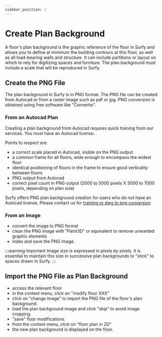 ```yaml
---
sidebar_position: 1
---
```


# Create Plan Background

A floor's plan background is the graphic reference of the floor in Surfy and allows you to define at minimum the building contours at this floor, as well as all load-bearing walls and structure. It can include partitions or layout on which to rely for digitizing spaces and furniture.
The plan background must include a scale that will be reproduced in Surfy.

## Create the PNG File

The plan background in Surfy is in PNG format.
The PNG file can be created from Autocad or from a raster image such as pdf or jpg.
PNG conversion is obtained using free software like "Convertio".

### From an Autocad Plan

Creating a plan background from Autocad requires quick training from our services.
You must have an Autocad license.

Points to respect are:
-   a correct scale placed in Autocad, visible on the PNG output
-   a common frame for all floors, wide enough to encompass the widest floor
-   identical positioning of floors in the frame to ensure good verticality between floors
-   PNG output from Autocad
-   correct pixel count in PNG output (2000 to 5000 pixels X 3000 to 7000 pixels, depending on plan size)

Surfy offers PNG plan background creation for users who do not have an Autocad license.
Please contact us for [training or dwg to png conversion](https://www.surfy.pro/contact)

### From an Image

-   convert the image to PNG format
-   clean the PNG image with "Paint3D" or equivalent to remove unwanted graphic elements
-   index and save the PNG image.

:::warning Important
Image size is expressed in pixels by pixels. It is essential to maintain this size in successive plan backgrounds to "stick" to spaces drawn in Surfy.
:::

## Import the PNG File as Plan Background

-   access the relevant floor
-   in the context menu, click on "modify floor XXX"
-   click on "change image" to import the PNG file of the floor's plan background.
-   load the plan background image and click "skip" to avoid image cropping.
-   "save" floor modifications.
-   from the context menu, click on "floor plan in 2D"
-   the new plan background is displayed on the floor.